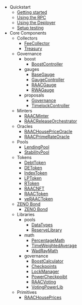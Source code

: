 
- Quickstart
    - [Getting started](quickstart/getting-started.md)
    - [Using the RPC](quickstart/using-the-rpc.md)
    - [Using the Deployer](quickstart/using-the-deployer.md)
    - [Setup testing](quickstart/setup-testing.md)
- Core Components
    - Collectors
        -  [FeeCollector](core/collectors/FeeCollector.md)
        -  [Treasury](core/collectors/Treasury.md)
    - Governance
        - boost
            - [BoostController](core/governance/boost/BoostController.md)
        - gauges
            - [BaseGauge](core/governance/gauges/BaseGauge.md)
            - [GaugeController](core/governance/gauges/GaugeController.md)
            - [RAACGauge](core/governance/gauges/RAACGauge.md)
            - [RWAGauge](core/governance/gauges/RWAGauge.md)
        - proposals
            - [Governance](core/governance/proposals/Governance.md)
            - [TimelockController](core/governance/proposals/TimelockController.md)
    - Minters
        - [RAACMinter](core/minters/RAACMinter.md)
        - [RAACReleaseOrchestrator](core/minters/RAACReleaseOrchestrator.md)
    - Oracles
        - [RAACHousePriceOracle](core/oracles/RAACHousePriceOracle.md)
        - [RAACPrimeRateOracle](core/oracles/RAACPrimeRateOracle.md)
    - Pools
        - [LendingPool](core/pools/LendingPool/LendingPool.md)
        - [StabilityPool](core/pools/StabilityPool/StabilityPool.md)
    - Tokens
        - [DebtToken](core/tokens/DebtToken.md)
        - [DEToken](core/tokens/DEToken.md)
        - [IndexToken](core/tokens/IndexToken.md)
        - [LPToken](core/tokens/LPToken.md)
        - [RToken](core/tokens/RToken.md)
        - [RAACNFT](core/tokens/RAACNFT.md)
        - [RAACToken](core/tokens/RAACToken.md)
        - [veRAACToken](core/tokens/veRAACToken.md)
    - [ZENO Bond](core/zeno/ZENO_BOND.md)
        - [ZENO Bond](core/zeno/ZENO_BOND.md)
    - Libraries
        - pools
            - [DataTypes](core/libraries/pools/DataTypes.md)
            - [ReserveLibrary](core/libraries/pools/ReserveLibrary.md)
        - math
            - [PercentageMath](core/libraries/math/PercentageMath.md)
            - [TimeWeightedAverage](core/libraries/math/TimeWeightedAverage.md)
            - [WadRayMath](core/libraries/math/WadRayMath.md)
        - governance
            - [BoostCalculator](core/libraries/governance/BoostCalculator.md)
            - [Checkpoints](core/libraries/governance/Checkpoints.md)
            - [LockManager](core/libraries/governance/LockManager.md)
            - [PowerCheckpoibt](core/libraries/governance/PowerCheckpoint.md)
            - [RAACVoting](core/libraries/governance/RAACVoting.md)
            - [VotingPowerLib](core/libraries/governance/VotingPowerLib.md)
    - Primitives
        - [RAACHousePrices](core/primitives/RAACHousePrices.md)
